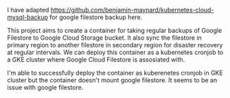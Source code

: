 I have adapted https://github.com/benjamin-maynard/kubernetes-cloud-mysql-backup for google filestore backup here.

This project aims to create a container for taking regular backups of Google Filestore to Google Cloud Storage bucket. It also sync the filestore in primary region to another filestore in secondary region for disaster recovery at regular intervals. We can deploy this container as a kubernetes cronjob to a GKE cluster where Google Cloud Filestore is assosiated with. 

I'm able to successfully deploy the container as kuberenetes cronjob in GKE cluster but the container doesn't mount google filestore. It seems to be an issue with google filestore. 
